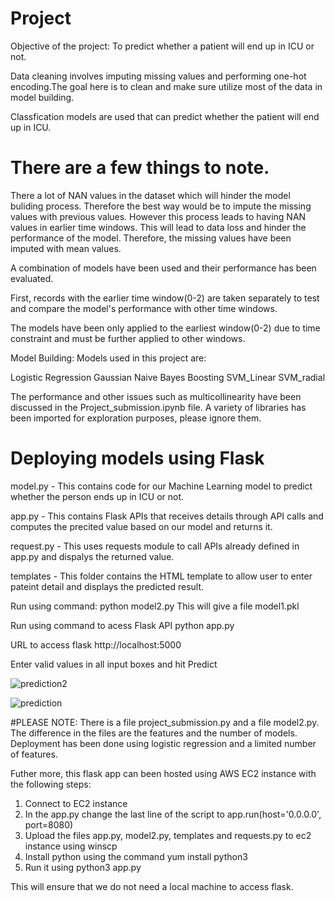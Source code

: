 # Project

Objective of the project: To predict whether a patient will end up in ICU or not.

Data cleaning involves imputing missing values and performing one-hot encoding.The goal here is to clean and make sure utilize most of the data in model building.

Classfication models are used that can predict whether the patient will end up in ICU.

# There are a few things to note.
There a lot of NAN values in the dataset which will hinder the model buliding process. Therefore the best way would be to impute the missing values with previous values. However this process leads to having NAN values in earlier time windows. This will lead to data loss and hinder the performance of the model. Therefore, the missing values have been imputed with mean values. 

A combination of models have been used and their performance has been evaluated.

First, records with the earlier time window(0-2) are taken separately to test and compare the model's performance with other time windows. 

The models have been only applied to the earliest window(0-2) due to time constraint and must be further applied to other windows.


Model Building:
Models used in this project are:

Logistic Regression
Gaussian Naive Bayes
Boosting
SVM_Linear
SVM_radial 

The performance and other issues such as multicollinearity have been discussed in the Project_submission.ipynb file. A variety of libraries has been imported for exploration purposes, please ignore them.


# Deploying models using Flask
model.py - This contains code for our Machine Learning model to predict whether the person ends up in ICU or not.

app.py - This contains Flask APIs that receives details through API calls and computes the precited value based on our model and returns it.

request.py - This uses requests module to call APIs already defined in app.py and dispalys the returned value.

templates - This folder contains the HTML template to allow user to enter pateint detail and displays the predicted result.

Run using command:
python model2.py
This will give a file model1.pkl

Run using command to acess Flask API
python app.py

URL to access flask http://localhost:5000

Enter valid values in all input boxes and hit Predict

![prediction2](https://user-images.githubusercontent.com/51070088/111093536-940fd000-850f-11eb-9311-f613dda8e726.JPG)

![prediction](https://user-images.githubusercontent.com/51070088/111088767-2f4c7980-84ff-11eb-95b1-e54d481b54c5.JPG)


#PLEASE NOTE: There is a file project_submission.py and a file model2.py. The difference in the files are the features and the number of models. Deployment has been done using logistic regression and a limited number of features.


Futher more, this flask app can been hosted using AWS EC2 instance with the following steps:
1. Connect to EC2 instance 
2. In the app.py change the last line of the script to app.run(host='0.0.0.0', port=8080)
3. Upload the files app.py, model2.py, templates and requests.py to ec2 instance using winscp
4. Install python using the command yum install python3
5. Run it using python3 app.py

This will ensure that we do not need a local machine to access flask.



